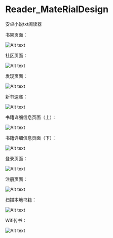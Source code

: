 # Reader_MateRialDesign
安卓小说txt阅读器





书架页面：


![Alt text](https://github.com/LxdAlpha/Reader_MateRialDesign/raw/master/images/Screenshot_2018-02-10-10-48-14.png)


社区页面：


![Alt text](https://github.com/LxdAlpha/Reader_MateRialDesign/raw/master/images/Screenshot_2018-02-10-10-49-10.png)


发现页面：


![Alt text](https://github.com/LxdAlpha/Reader_MateRialDesign/raw/master/images/Screenshot_2018-02-10-10-49-14.png)


新书速递：


![Alt text](https://github.com/LxdAlpha/Reader_MateRialDesign/raw/master/images/Screenshot_2018-02-10-10-49-32.png)


书籍详细信息页面（上）：


![Alt text](https://github.com/LxdAlpha/Reader_MateRialDesign/raw/master/images/Screenshot_2018-02-10-10-50-52.png)


书籍详细信息页面（下）：


![Alt text](https://github.com/LxdAlpha/Reader_MateRialDesign/raw/master/images/Screenshot_2018-02-10-10-51-04.png)


登录页面：


![Alt text](https://github.com/LxdAlpha/Reader_MateRialDesign/raw/master/images/Screenshot_2018-02-10-10-51-18.png)


注册页面：


![Alt text](https://github.com/LxdAlpha/Reader_MateRialDesign/raw/master/images/Screenshot_2018-02-10-10-51-24.png)


扫描本地书籍：

![Alt text](https://github.com/LxdAlpha/Reader_MateRialDesign/raw/master/images/Screenshot_2018-02-10-10-51-40.png)


Wifi传书：


![Alt text](https://github.com/LxdAlpha/Reader_MateRialDesign/raw/master/images/Screenshot_2018-02-10-10-51-52.png)
